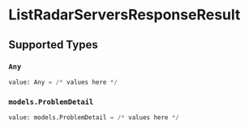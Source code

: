 # ListRadarServersResponseResult


## Supported Types

### `Any`

```python
value: Any = /* values here */
```

### `models.ProblemDetail`

```python
value: models.ProblemDetail = /* values here */
```

